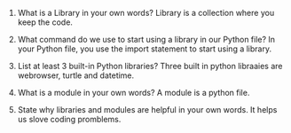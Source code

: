 1. What is a Library in your own words?
Library is a collection where you keep the code.

2. What command do we use to start using a library in our Python file?
In your Python file, you use the import statement to start using a library.

3. List at least 3 built-in Python libraries?
Three built in python libraaies are webrowser, turtle and datetime.

4. What is a module in your own words?
A module is a python file.

5. State why libraries and modules are helpful in your own words.
It helps us slove coding promblems.